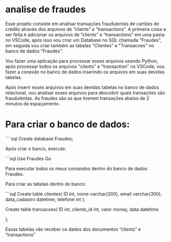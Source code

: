 # analise de fraudes

Esse projeto consiste em analisar transações fraudulentas de cartões de crédito através dos arquivos de  “clients” e “transactions”.
A primeira coisa a ser feita é adicionar os arquivos de “clients” e “transactions” em uma pasta no VSCode, após isso vou criar um Database no SQL chamada "Fraudes", em seguida vou criar também as tabelas "Clientes" e "Transacoes" no banco de dados "Fraudes".
 
Vou fazer uma aplicação para processar esses arquivos usando Python, após processar todos os arquivos "clients" e "transaction" no VSCode, vou fazer a conexão no banco de dados inserindo os arquivos em suas devidas tabelas.
 
 Após inserir esses arquivos em suas devidas tabelas no banco de dados relacional, vou analisar esses arquivos para descobrir quais transações são fraudulentas.
As fraudes são as que tiverem transações abaixo de 2 minutos de espaçamento.

# Para criar o banco de dados:

´´´´sql
Create database Fraudes;

Após criar o banco, execute:

´´´sql
Use Fraudes
Go

Para executar todos os meus comandos dentro do banco de dados Fraudes.

Para criar as tabelas dentro do banco:

´´´sql
Create table clientes(
    ID int,
    nome varchar(200),
    email varchar(300),
    data_cadastro datetime,
    telefone int
);
 
Create table transacoes(
    ID int,
    cliente_id int,
    valor money,
    data datetime
 
);

Essas tabelas vão receber os dados dos documentos “clients” e “transactions”
